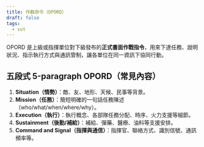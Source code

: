 ```yaml
---
title: 作戰命令（OPORD）
draft: false
tags:
  - sut
---
```

OPORD 是上級或指揮單位對下級發布的**正式書面作戰指令**，用來下達任務、說明狀況、指示執行方式與通訊管制，讓各單位在同一資訊下協同行動。

## 五段式 5-paragraph OPORD（常見內容）
1. **Situation（情勢）**：敵、友、地形、天候、民事等背景。
2. **Mission（任務）**：簡短明確的一句話任務陳述（who/what/when/where/why）。
3. **Execution（執行）**：執行概念、各部隊任務分配、時序、火力支援等細節。
4. **Sustainment（後勤/補給）**：補給、彈藥、醫療、油料等支援安排。
5. **Command and Signal（指揮與通信）**：指揮官、聯絡方式、識別信號、通訊頻率等。

